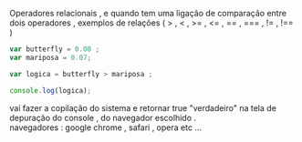  

Operadores relacionais , e quando tem uma ligação de comparação entre dois operadores , exemplos de relações ( > , < , >= , <= , == , === , != , !== )  

```javascript
var butterfly = 0.08 ;
var mariposa = 0.07;

var logica = butterfly > mariposa ;

console.log(logica);

``` 
vai fazer a copilação do sistema e retornar true "verdadeiro"  na tela de depuração do console , do navegador escolhido .<br>
navegadores :  google chrome , safari , opera  etc ... 